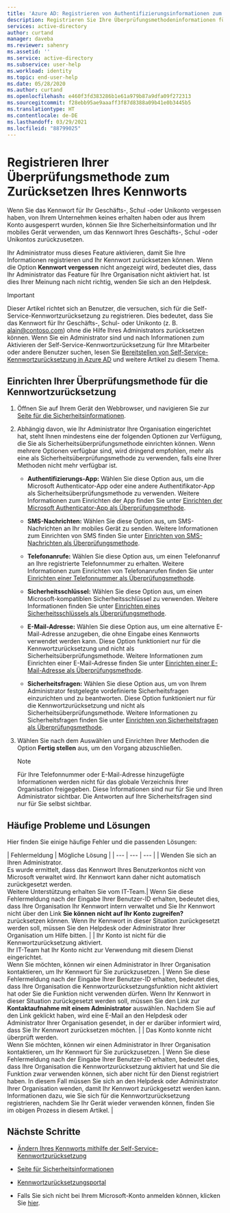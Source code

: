 ```yaml
---
title: 'Azure AD: Registrieren von Authentifizierungsinformationen zum Zurücksetzen Ihres Kennworts'
description: Registrieren Sie Ihre Überprüfungsmethodeninformationen für die Self-Service-Kennwortzurücksetzung in Azure AD, damit Sie Ihr Kennwort ohne Administratorhilfe zurücksetzen können.
services: active-directory
author: curtand
manager: daveba
ms.reviewer: sahenry
ms.assetid: ''
ms.service: active-directory
ms.subservice: user-help
ms.workload: identity
ms.topic: end-user-help
ms.date: 05/28/2020
ms.author: curtand
ms.openlocfilehash: e460f3fd383286b1e61a979b87a9dfa09f272313
ms.sourcegitcommit: f28ebb95ae9aaaff3f87d8388a09b41e0b3445b5
ms.translationtype: HT
ms.contentlocale: de-DE
ms.lasthandoff: 03/29/2021
ms.locfileid: "88799025"
---
```

# <a name="register-your-verification-method-info-to-reset-your-own-password"></a>Registrieren Ihrer Überprüfungsmethode zum Zurücksetzen Ihres Kennworts

Wenn Sie das Kennwort für Ihr Geschäfts-, Schul -oder Unikonto vergessen haben, von Ihrem Unternehmen keines erhalten haben oder aus Ihrem Konto ausgesperrt wurden, können Sie Ihre Sicherheitsinformation und Ihr mobiles Gerät verwenden, um das Kennwort Ihres Geschäfts-, Schul -oder Unikontos zurückzusetzen.

Ihr Administrator muss dieses Feature aktivieren, damit Sie Ihre Informationen registrieren und Ihr Kennwort zurücksetzen können. Wenn die Option **Kennwort vergessen** nicht angezeigt wird, bedeutet dies, dass Ihr Administrator das Feature für Ihre Organisation nicht aktiviert hat. Ist dies Ihrer Meinung nach nicht richtig, wenden Sie sich an den Helpdesk.

>[!Important]
>Dieser Artikel richtet sich an Benutzer, die versuchen, sich für die Self-Service-Kennwortzurücksetzung zu registrieren. Dies bedeutet, dass Sie das Kennwort für Ihr Geschäfts-, Schul- oder Unikonto (z. B. alain@contoso.com) ohne die Hilfe Ihres Administrators zurücksetzen können. Wenn Sie ein Administrator sind und nach Informationen zum Aktivieren der Self-Service-Kennwortzurücksetzung für Ihre Mitarbeiter oder andere Benutzer suchen, lesen Sie [Bereitstellen von Self-Service-Kennwortzurücksetzung in Azure AD](../authentication/howto-sspr-deployment.md) und weitere Artikel zu diesem Thema.

## <a name="set-up-your-password-reset-verification-method"></a>Einrichten Ihrer Überprüfungsmethode für die Kennwortzurücksetzung

1. Öffnen Sie auf Ihrem Gerät den Webbrowser, und navigieren Sie zur [Seite für die Sicherheitsinformationen](https://account.activedirectory.windowsazure.com/PasswordReset/Register.aspx?regref=ssprsetup).

2. Abhängig davon, wie Ihr Administrator Ihre Organisation eingerichtet hat, steht Ihnen mindestens eine der folgenden Optionen zur Verfügung, die Sie als Sicherheitsüberprüfungsmethode einrichten können. Wenn mehrere Optionen verfügbar sind, wird dringend empfohlen, mehr als eine als Sicherheitsüberprüfungsmethode zu verwenden, falls eine Ihrer Methoden nicht mehr verfügbar ist.

    - **Authentifizierungs-App:** Wählen Sie diese Option aus, um die Microsoft Authenticator-App oder eine andere Authentifikator-App als Sicherheitsüberprüfungsmethode zu verwenden. Weitere Informationen zum Einrichten der App finden Sie unter [Einrichten der Microsoft Authenticator-App als Überprüfungsmethode](security-info-setup-auth-app.md).

    - **SMS-Nachrichten:** Wählen Sie diese Option aus, um SMS-Nachrichten an Ihr mobiles Gerät zu senden. Weitere Informationen zum Einrichten von SMS finden Sie unter [Einrichten von SMS-Nachrichten als Überprüfungsmethode](security-info-setup-text-msg.md).

    - **Telefonanrufe:** Wählen Sie diese Option aus, um einen Telefonanruf an Ihre registrierte Telefonnummer zu erhalten. Weitere Informationen zum Einrichten von Telefonanrufen finden Sie unter [Einrichten einer Telefonnummer als Überprüfungsmethode](security-info-setup-phone-number.md).

    - **Sicherheitsschlüssel:** Wählen Sie diese Option aus, um einen Microsoft-kompatiblen Sicherheitsschlüssel zu verwenden. Weitere Informationen finden Sie unter [Einrichten eines Sicherheitsschlüssels als Überprüfungsmethode](security-info-setup-security-key.md).

    - **E-Mail-Adresse:** Wählen Sie diese Option aus, um eine alternative E-Mail-Adresse anzugeben, die ohne Eingabe eines Kennworts verwendet werden kann. Diese Option funktioniert nur für die Kennwortzurücksetzung und nicht als Sicherheitsüberprüfungsmethode. Weitere Informationen zum Einrichten einer E-Mail-Adresse finden Sie unter [Einrichten einer E-Mail-Adresse als Überprüfungsmethode](security-info-setup-email.md).

    - **Sicherheitsfragen:** Wählen Sie diese Option aus, um von Ihrem Administrator festgelegte vordefinierte Sicherheitsfragen einzurichten und zu beantworten. Diese Option funktioniert nur für die Kennwortzurücksetzung und nicht als Sicherheitsüberprüfungsmethode. Weitere Informationen zu Sicherheitsfragen finden Sie unter [Einrichten von Sicherheitsfragen als Überprüfungsmethode](security-info-setup-questions.md).

3. Wählen Sie nach dem Auswählen und Einrichten Ihrer Methoden die Option **Fertig stellen** aus, um den Vorgang abzuschließen.

    > [!Note]
    > Für Ihre Telefonnummer oder E-Mail-Adresse hinzugefügte Informationen werden nicht für das globale Verzeichnis Ihrer Organisation freigegeben. Diese Informationen sind nur für Sie und Ihren Administrator sichtbar. Die Antworten auf Ihre Sicherheitsfragen sind nur für Sie selbst sichtbar.

## <a name="common-problems-and-their-solutions"></a>Häufige Probleme und Lösungen

 Hier finden Sie einige häufige Fehler und die passenden Lösungen:

| Fehlermeldung |  Mögliche Lösung |
| --- | --- | --- |
| Wenden Sie sich an Ihren Administrator.<br>Es wurde ermittelt, dass das Kennwort Ihres Benutzerkontos nicht von Microsoft verwaltet wird. Ihr Kennwort kann daher nicht automatisch zurückgesetzt werden.<br>Weitere Unterstützung erhalten Sie vom IT-Team.| Wenn Sie diese Fehlermeldung nach der Eingabe Ihrer Benutzer-ID erhalten, bedeutet dies, dass Ihre Organisation Ihr Kennwort intern verwaltet und Sie Ihr Kennwort nicht über den Link **Sie können nicht auf Ihr Konto zugreifen?** zurücksetzen können. Wenn Ihr Kennwort in dieser Situation zurückgesetzt werden soll, müssen Sie den Helpdesk oder Administrator Ihrer Organisation um Hilfe bitten. |
| Ihr Konto ist nicht für die Kennwortzurücksetzung aktiviert.<br>Ihr IT-Team hat Ihr Konto nicht zur Verwendung mit diesem Dienst eingerichtet.<br>Wenn Sie möchten, können wir einen Administrator in Ihrer Organisation kontaktieren, um Ihr Kennwort für Sie zurückzusetzen. | Wenn Sie diese Fehlermeldung nach der Eingabe Ihrer Benutzer-ID erhalten, bedeutet dies, dass Ihre Organisation die Kennwortzurücksetzungsfunktion nicht aktiviert hat oder Sie die Funktion nicht verwenden dürfen. Wenn Ihr Kennwort in dieser Situation zurückgesetzt werden soll, müssen Sie den Link zur **Kontaktaufnahme mit einem Administrator** auswählen. Nachdem Sie auf den Link geklickt haben, wird eine E-Mail an den Helpdesk oder Administrator Ihrer Organisation gesendet, in der er darüber informiert wird, dass Sie Ihr Kennwort zurücksetzen möchten. |
| Das Konto konnte nicht überprüft werden.<br>Wenn Sie möchten, können wir einen Administrator in Ihrer Organisation kontaktieren, um Ihr Kennwort für Sie zurückzusetzen. | Wenn Sie diese Fehlermeldung nach der Eingabe Ihrer Benutzer-ID erhalten, bedeutet dies, dass Ihre Organisation die Kennwortzurücksetzung aktiviert hat und Sie die Funktion zwar verwenden können, sich aber nicht für den Dienst registriert haben. In diesem Fall müssen Sie sich an den Helpdesk oder Administrator Ihrer Organisation wenden, damit Ihr Kennwort zurückgesetzt werden kann. Informationen dazu, wie Sie sich für die Kennwortzurücksetzung registrieren, nachdem Sie Ihr Gerät wieder verwenden können, finden Sie im obigen Prozess in diesem Artikel. |

## <a name="next-steps"></a>Nächste Schritte

- [Ändern Ihres Kennworts mithilfe der Self-Service-Kennwortzurücksetzung](active-directory-passwords-update-your-own-password.md)

- [Seite für Sicherheitsinformationen](https://mysignins.microsoft.com/security-info)

- [Kennwortzurücksetzungsportal](https://passwordreset.microsoftonline.com/)

- Falls Sie sich nicht bei Ihrem Microsoft-Konto anmelden können, klicken Sie [hier](https://support.microsoft.com/help/12429/microsoft-account-sign-in-cant).